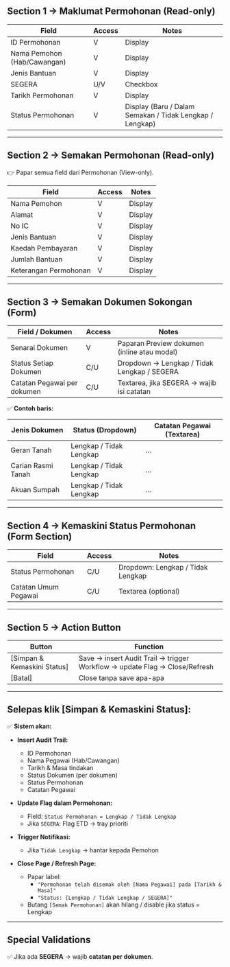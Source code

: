 ## Section 1 → Maklumat Permohonan (Read-only)

| Field                         | Access | Notes                                                       |
|------------------------------|--------|-------------------------------------------------------------|
| ID Permohonan                | V      | Display                                                     |
| Nama Pemohon (Hab/Cawangan) | V      | Display                                                     |
| Jenis Bantuan                | V      | Display                                                     |
| SEGERA                       | U/V    | Checkbox                                                    |
| Tarikh Permohonan            | V      | Display                                                     |
| Status Permohonan           | V      | Display (Baru / Dalam Semakan / Tidak Lengkap / Lengkap)   |

---

## Section 2 → Semakan Permohonan (Read-only)

👉 Papar semua field dari Permohonan (View-only).

| Field                  | Access | Notes      |
|------------------------|--------|------------|
| Nama Pemohon           | V      | Display    |
| Alamat                 | V      | Display    |
| No IC                  | V      | Display    |
| Jenis Bantuan          | V      | Display    |
| Kaedah Pembayaran      | V      | Display    |
| Jumlah Bantuan         | V      | Display    |
| Keterangan Permohonan  | V      | Display    |

---

## Section 3 → Semakan Dokumen Sokongan (Form)

| Field / Dokumen            | Access | Notes                                                   |
|----------------------------|--------|----------------------------------------------------------|
| Senarai Dokumen            | V      | Paparan Preview dokumen (inline atau modal)             |
| Status Setiap Dokumen      | C/U    | Dropdown → Lengkap / Tidak Lengkap / SEGERA             |
| Catatan Pegawai per dokumen| C/U    | Textarea, jika SEGERA → wajib isi catatan              |

✅ **Contoh baris:**

| Jenis Dokumen       | Status (Dropdown)       | Catatan Pegawai (Textarea) |
|---------------------|-------------------------|-----------------------------|
| Geran Tanah         | Lengkap / Tidak Lengkap | …                           |
| Carian Rasmi Tanah  | Lengkap / Tidak Lengkap | …                           |
| Akuan Sumpah        | Lengkap / Tidak Lengkap | …                           |

---

## Section 4 → Kemaskini Status Permohonan (Form Section)

| Field                   | Access | Notes                           |
|-------------------------|--------|---------------------------------|
| Status Permohonan       | C/U    | Dropdown: Lengkap / Tidak Lengkap |
| Catatan Umum Pegawai    | C/U    | Textarea (optional)            |

---

## Section 5 → Action Button

| Button                    | Function                                                                 |
|---------------------------|--------------------------------------------------------------------------|
| [Simpan & Kemaskini Status] | Save → insert Audit Trail → trigger Workflow → update Flag → Close/Refresh |
| [Batal]                   | Close tanpa save apa-apa                                                |

---

## Selepas klik [Simpan & Kemaskini Status]:

✅ **Sistem akan:**

- **Insert Audit Trail:**
  - ID Permohonan
  - Nama Pegawai (Hab/Cawangan)
  - Tarikh & Masa tindakan
  - Status Dokumen (per dokumen)
  - Status Permohonan
  - Catatan Pegawai

- **Update Flag dalam Permohonan:**
  - Field: `Status Permohonan = Lengkap / Tidak Lengkap`
  - Jika `SEGERA`: Flag ETD → tray prioriti

- **Trigger Notifikasi:**
  - Jika `Tidak Lengkap` → hantar kepada Pemohon

- **Close Page / Refresh Page:**
  - Papar label:
    - `"Permohonan telah disemak oleh [Nama Pegawai] pada [Tarikh & Masa]"`
    - `"Status: [Lengkap / Tidak Lengkap / SEGERA]"`
  - Butang `[Semak Permohonan]` akan hilang / disable jika status = Lengkap

---

## Special Validations

✅ Jika ada **SEGERA** → wajib **catatan per dokumen**.
